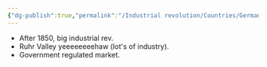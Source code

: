 ```yaml
---
{"dg-publish":true,"permalink":"/Industrial revolution/Countries/Germany/"}
---
```


*   After 1850, big industrial rev.
* Ruhr Valley yeeeeeeeehaw (lot's of industry).
* Government regulated market.